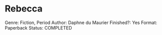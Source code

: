 # Rebecca

Genre: Fiction, Period
Author: Daphne du Maurier
Finished?: Yes
Format: Paperback
Status: COMPLETED